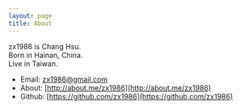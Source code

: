 ```yaml
---
layout: page
title: About
---
```


zx1986 is Chang Hsu.   
Born in Hainan, China.   
Live in Taiwan.   

* Email: zx1986@gmail.com
* About: [http://about.me/zx1986](http://about.me/zx1986)
* Github: [https://github.com/zx1986](https://github.com/zx1986)
